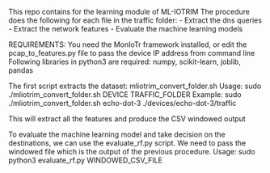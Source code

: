 This repo contains for the learning module of ML-IOTRIM
The procedure does the following for each file in the traffic folder:
	- Extract the dns queries
	- Extract the network features
	- Evaluate the machine learning models


REQUIREMENTS:
	You need the MonIoTr framework installed, or edit the pcap_to_features.py file to pass the device IP address from command line
	Following libraries in python3 are required: numpy, scikit-learn, joblib, pandas


The first script extracts the dataset: mliotrim_convert_folder.sh
Usage:
	sudo ./mliotrim_convert_folder.sh DEVICE TRAFFIC_FOLDER
Example: 
	sudo ./mliotrim_convert_folder.sh echo-dot-3 ./devices/echo-dot-3/traffic

This will extract all the features and produce the CSV windowed output



To evaluate the machine learning model and take decision on the destinations, we can use the evaluate_rf.py script.
We need to pass the windowed file which is the output of the previous procedure.
Usage:
	sudo python3 evaluate_rf.py WINDOWED_CSV_FILE